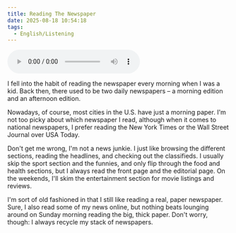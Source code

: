 ```yaml
---
title: Reading The Newspaper
date: 2025-08-18 10:54:18
tags: 
  - English/Listening
---
```

<audio controls src="https://cx-onedrive.pages.dev/api/raw?path=/Polyglot/ESLPod/017-reading-the-newspaper.mp3"></audio>

I fell into the habit of reading the newspaper every morning when I was a kid. Back then, there used to be two daily newspapers – a morning edition and an afternoon edition.

Nowadays, of course, most cities in the U.S. have just a morning paper. I'm not too picky about which newspaper I read, although when it comes to national newspapers, I prefer reading the New York Times or the Wall Street Journal over USA Today.

Don't get me wrong, I'm not a news junkie. I just like browsing the different sections, reading the headlines, and checking out the classifieds. I usually skip the sport section and the funnies, and only flip through the food and health sections, but I always read the front page and the editorial page. On the weekends, I'll skim the entertainment section for movie listings and reviews.

I'm sort of old fashioned in that I still like reading a real, paper newspaper. Sure, I also read some of my news online, but nothing beats lounging around on Sunday morning reading the big, thick paper. Don't worry, though: I always recycle my stack of newspapers.
